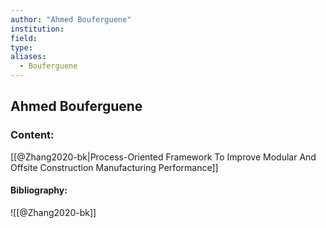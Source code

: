```yaml
---
author: "Ahmed Bouferguene"
institution:
field:
type:
aliases:
  - Bouferguene
---
```


## Ahmed Bouferguene

### Content:
[[@Zhang2020-bk|Process-Oriented Framework To Improve Modular And Offsite Construction Manufacturing Performance]]

#### Bibliography:

![[@Zhang2020-bk]]